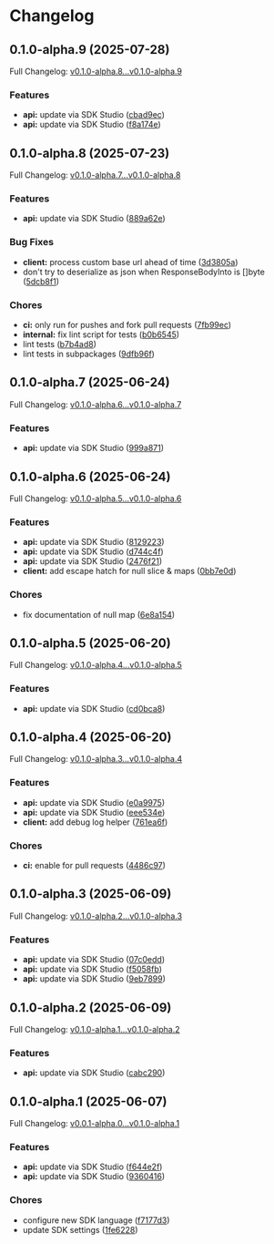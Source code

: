 # Changelog

## 0.1.0-alpha.9 (2025-07-28)

Full Changelog: [v0.1.0-alpha.8...v0.1.0-alpha.9](https://github.com/oregister/openregister-go/compare/v0.1.0-alpha.8...v0.1.0-alpha.9)

### Features

* **api:** update via SDK Studio ([cbad9ec](https://github.com/oregister/openregister-go/commit/cbad9ecbded674a065bcc990ab22d597974a2a15))
* **api:** update via SDK Studio ([f8a174e](https://github.com/oregister/openregister-go/commit/f8a174e9f0c5af2f43d4294a13f54af15d611a10))

## 0.1.0-alpha.8 (2025-07-23)

Full Changelog: [v0.1.0-alpha.7...v0.1.0-alpha.8](https://github.com/oregister/openregister-go/compare/v0.1.0-alpha.7...v0.1.0-alpha.8)

### Features

* **api:** update via SDK Studio ([889a62e](https://github.com/oregister/openregister-go/commit/889a62e6d07717d532d3a5653c17aabaf3726d89))


### Bug Fixes

* **client:** process custom base url ahead of time ([3d3805a](https://github.com/oregister/openregister-go/commit/3d3805aef579b5bb05b4e23cd78d58b96f3b2889))
* don't try to deserialize as json when ResponseBodyInto is []byte ([5dcb8f1](https://github.com/oregister/openregister-go/commit/5dcb8f133eebbc50ab0522d083b2a9b75c277ab2))


### Chores

* **ci:** only run for pushes and fork pull requests ([7fb99ec](https://github.com/oregister/openregister-go/commit/7fb99eca2046bf09587e43c0d984932eab6075f8))
* **internal:** fix lint script for tests ([b0b6545](https://github.com/oregister/openregister-go/commit/b0b65450eaebab5f8275822d18242bffecf8f830))
* lint tests ([b7b4ad8](https://github.com/oregister/openregister-go/commit/b7b4ad8cf0ead498fb9a8a35d8c5f952a3b33c62))
* lint tests in subpackages ([9dfb96f](https://github.com/oregister/openregister-go/commit/9dfb96feebef60217b9b5ed09506f5c20dee6f4e))

## 0.1.0-alpha.7 (2025-06-24)

Full Changelog: [v0.1.0-alpha.6...v0.1.0-alpha.7](https://github.com/oregister/openregister-go/compare/v0.1.0-alpha.6...v0.1.0-alpha.7)

### Features

* **api:** update via SDK Studio ([999a871](https://github.com/oregister/openregister-go/commit/999a871e99585a9fcdec22e7cd9a5c4ded8a782e))

## 0.1.0-alpha.6 (2025-06-24)

Full Changelog: [v0.1.0-alpha.5...v0.1.0-alpha.6](https://github.com/oregister/openregister-go/compare/v0.1.0-alpha.5...v0.1.0-alpha.6)

### Features

* **api:** update via SDK Studio ([8129223](https://github.com/oregister/openregister-go/commit/8129223c54dccd56f42b0bbd54a863ac84433170))
* **api:** update via SDK Studio ([d744c4f](https://github.com/oregister/openregister-go/commit/d744c4f1ef945b4f89a28c6ed88461d8c072231e))
* **api:** update via SDK Studio ([2476f21](https://github.com/oregister/openregister-go/commit/2476f215d0604e9cdedd34e37fa79063ea06932a))
* **client:** add escape hatch for null slice & maps ([0bb7e0d](https://github.com/oregister/openregister-go/commit/0bb7e0d86ea696755e8491dcb4475eeded0c1338))


### Chores

* fix documentation of null map ([6e8a154](https://github.com/oregister/openregister-go/commit/6e8a1542dc39faff86f8232cb564dbe0a35f0d0b))

## 0.1.0-alpha.5 (2025-06-20)

Full Changelog: [v0.1.0-alpha.4...v0.1.0-alpha.5](https://github.com/oregister/openregister-go/compare/v0.1.0-alpha.4...v0.1.0-alpha.5)

### Features

* **api:** update via SDK Studio ([cd0bca8](https://github.com/oregister/openregister-go/commit/cd0bca843416780ca00e83c52a22dfe34f82e0e2))

## 0.1.0-alpha.4 (2025-06-20)

Full Changelog: [v0.1.0-alpha.3...v0.1.0-alpha.4](https://github.com/oregister/openregister-go/compare/v0.1.0-alpha.3...v0.1.0-alpha.4)

### Features

* **api:** update via SDK Studio ([e0a9975](https://github.com/oregister/openregister-go/commit/e0a997505737deb803596410672ab2605cb0e5c7))
* **api:** update via SDK Studio ([eee534e](https://github.com/oregister/openregister-go/commit/eee534ef2a51d1f0503a45501efa4f0b52ce9832))
* **client:** add debug log helper ([761ea6f](https://github.com/oregister/openregister-go/commit/761ea6ffb0515c33ce241261805678b8071886b7))


### Chores

* **ci:** enable for pull requests ([4486c97](https://github.com/oregister/openregister-go/commit/4486c979fc49ffd32bc2b8b953ca41124a9decbf))

## 0.1.0-alpha.3 (2025-06-09)

Full Changelog: [v0.1.0-alpha.2...v0.1.0-alpha.3](https://github.com/oregister/openregister-go/compare/v0.1.0-alpha.2...v0.1.0-alpha.3)

### Features

* **api:** update via SDK Studio ([07c0edd](https://github.com/oregister/openregister-go/commit/07c0eddc3f1682087d1b1feceb915fe1bf7ea8fd))
* **api:** update via SDK Studio ([f5058fb](https://github.com/oregister/openregister-go/commit/f5058fb162816286b237cde28ab50481e3b4025d))
* **api:** update via SDK Studio ([9eb7899](https://github.com/oregister/openregister-go/commit/9eb7899f4e2299de9216614d5e5131cc03f63443))

## 0.1.0-alpha.2 (2025-06-09)

Full Changelog: [v0.1.0-alpha.1...v0.1.0-alpha.2](https://github.com/oregister/openregister-go/compare/v0.1.0-alpha.1...v0.1.0-alpha.2)

### Features

* **api:** update via SDK Studio ([cabc290](https://github.com/oregister/openregister-go/commit/cabc290f4295199eae475bf7a89276fe5abddfd2))

## 0.1.0-alpha.1 (2025-06-07)

Full Changelog: [v0.0.1-alpha.0...v0.1.0-alpha.1](https://github.com/oregister/openregister-go/compare/v0.0.1-alpha.0...v0.1.0-alpha.1)

### Features

* **api:** update via SDK Studio ([f644e2f](https://github.com/oregister/openregister-go/commit/f644e2f9378bdb49e150443d9741fe466a9c7c93))
* **api:** update via SDK Studio ([9360416](https://github.com/oregister/openregister-go/commit/936041639f6452df736b1bdbd9ac3c884448afa2))


### Chores

* configure new SDK language ([f7177d3](https://github.com/oregister/openregister-go/commit/f7177d36b03639582a375b8edf9bb1da14c738ce))
* update SDK settings ([1fe6228](https://github.com/oregister/openregister-go/commit/1fe62285e8043a65dd86b5c4612a137bf938f047))
